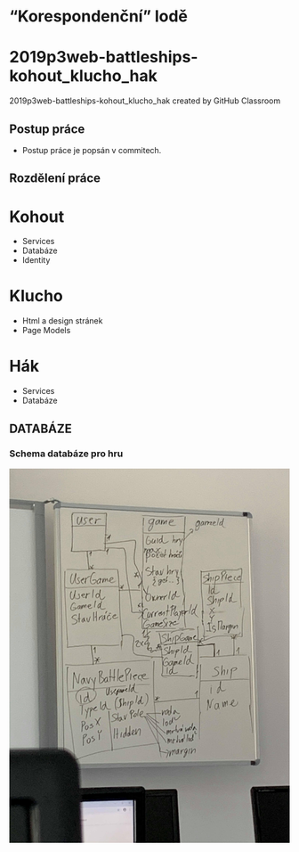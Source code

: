 # “Korespondenční” lodě
# 2019p3web-battleships-kohout_klucho_hak
2019p3web-battleships-kohout_klucho_hak created by GitHub Classroom

## Postup práce
* Postup práce je popsán v commitech.

## Rozdělení práce
# Kohout
* Services
* Databáze
* Identity

# Klucho
* Html a design stránek
* Page Models

# Hák
* Services
* Databáze

## DATABÁZE

### Schema databáze pro hru
![Database Kohout_Klucho_HakLode](https://github.com/pslib-cz/2019p3web-battleships-kohout_klucho_hak/blob/master/wwwroot/Images/Database.jpg)
